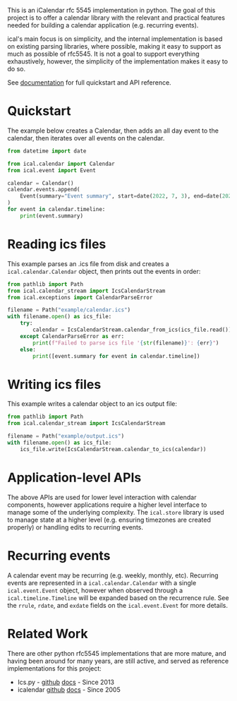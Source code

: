This is an iCalendar rfc 5545 implementation in python. The goal of this
project is to offer a calendar library with the relevant and practical
features needed for building a calendar application (e.g. recurring
events).

ical's main focus is on simplicity, and the internal implementation
is based on existing parsing libraries, where possible, making it
easy to support as much as possible of rfc5545. It is not a goal to
support everything exhaustively, however, the simplicity of the
implementation makes it easy to do so.

See [documentation](https://allenporter.github.io/ical/) for full quickstart and API reference.

# Quickstart

The example below creates a Calendar, then adds an all day event to
the calendar, then iterates over all events on the calendar.

```python
from datetime import date

from ical.calendar import Calendar
from ical.event import Event

calendar = Calendar()
calendar.events.append(
    Event(summary="Event summary", start=date(2022, 7, 3), end=date(2022, 7, 4)),
)
for event in calendar.timeline:
    print(event.summary)
```

# Reading ics files

This example parses an .ics file from disk and creates a `ical.calendar.Calendar` object, then
prints out the events in order:

```python
from pathlib import Path
from ical.calendar_stream import IcsCalendarStream
from ical.exceptions import CalendarParseError

filename = Path("example/calendar.ics")
with filename.open() as ics_file:
    try:
        calendar = IcsCalendarStream.calendar_from_ics(ics_file.read())
    except CalendarParseError as err:
        print(f"Failed to parse ics file '{str(filename)}': {err}")
    else:
        print([event.summary for event in calendar.timeline])
```

# Writing ics files

This example writes a calendar object to an ics output file:

```python
from pathlib import Path
from ical.calendar_stream import IcsCalendarStream

filename = Path("example/output.ics")
with filename.open() as ics_file:
    ics_file.write(IcsCalendarStream.calendar_to_ics(calendar))
```

# Application-level APIs

The above APIs are used for lower level interaction with calendar components,
however applications require a higher level interface to manage some of the
underlying complexity. The `ical.store` library is used to manage state at a higher
level (e.g. ensuring timezones are created properly) or handling edits to
recurring events.

# Recurring events

A calendar event may be recurring (e.g. weekly, monthly, etc). Recurring events
are represented in a `ical.calendar.Calendar` with a single `ical.event.Event` object, however
when observed through a `ical.timeline.Timeline` will be expanded based on the recurrence rule.
See the `rrule`, `rdate`, and `exdate` fields on the `ical.event.Event` for more details.

# Related Work

There are other python rfc5545 implementations that are more mature, and having
been around for many years, are still active, and served as reference
implementations for this project:
  - Ics.py - [github](https://github.com/ics-py/ics-py) [docs](https://icspy.readthedocs.io/en/stable/) - Since 2013
  - icalendar [github](https://github.com/collective/icalendar) [docs](https://icalendar.readthedocs.io/) - Since 2005
